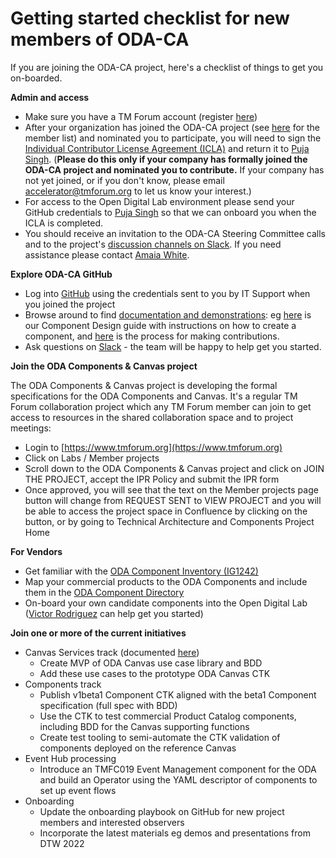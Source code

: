 # Getting started checklist for new members of ODA-CA

If you are joining the ODA-CA project, here's a checklist of things to get you on-boarded.

**Admin and access**

* Make sure you have a TM Forum account (register [here](https://myaccount.tmforum.org/register))
* After your organization has joined the ODA-CA project (see [here](./Playbook.md) for the member list) and nominated you to participate, you will need to sign the [Individual Contributor License Agreement (ICLA)](https://info.tmforum.org/tmfcodes-individual-contributor-license-agreement.html) and return it to [Puja Singh](mailto:psingh@tmforum.org). (**Please do this only if your company has formally joined the ODA-CA project and nominated you to contribute.** If your company has not yet joined, or if you don't know, please email [accelerator@tmforum.org](mailto:accelerator@tmforum.org) to let us know your interest.)
* For access to the Open Digital Lab environment please send your GitHub credentials to [Puja Singh](mailto:psingh@tmforum.org) so that we can onboard you when the ICLA is completed.
* You should receive an invitation to the ODA-CA Steering Committee calls and to the project's [discussion channels on Slack](https://app.slack.com/client/T01C5A3NAU9/C01CGGDDLCQ). If you need assistance please contact [Amaia White](mailto:awhite@tmforum.org).

**Explore ODA-CA GitHub**

* Log into [GitHub](https://github.com/tmforum-oda) using the credentials sent to you by IT Support when you joined the project
* Browse around to find [documentation and demonstrations](https://tmforum-oda.github.io/oda-ca-docs/): eg [here](ODAComponentDesignGuidelines.md) is our Component Design guide with instructions on how to create a component, and [here](ContributionsGuide.md) is the process for making contributions.
* Ask questions on [Slack](https://app.slack.com/client/T01C5A3NAU9/C01CGGDDLCQ) - the team will be happy to help get you started.

**Join the ODA Components & Canvas project**
 
The ODA Components & Canvas project is developing the formal specifications for the ODA Components and Canvas.  It's a regular TM Forum collaboration project which any TM Forum member can join to get access to resources in the shared collaboration space and to project meetings: 

* Login to [https://www.tmforum.org](https://www.tmforum.org)
* Click on Labs / Member projects 
* Scroll down to the ODA Components & Canvas project and click on JOIN THE PROJECT, accept the IPR Policy and submit the IPR form
* Once approved, you will see that the text on the Member projects page button will change from REQUEST SENT to VIEW PROJECT and you will be able to access the project space in Confluence by clicking on the button, or by going to Technical Architecture and Components Project Home

**For Vendors**

* Get familiar with the [ODA Component Inventory (IG1242)](https://www.tmforum.org/resources/?s=ig1242&post_type=product&tmf_filter_release_status=status-production)
* Map your commercial products to the ODA Components and include them in the [ODA Component Directory](https://oda-directory.labs.tmforum.org/)
* On-board your own candidate components into the Open Digital Lab ([Victor Rodriguez](mailto:vrodriguez@tmforum.org) can help get you started)

**Join one or more of the current initiatives**

* Canvas Services track (documented [here](https://github.com/tmforum-oda/oda-canvas-ctk/tree/canvasUseCasesandBDD))
  * Create MVP of ODA Canvas use case library and BDD
  * Add these use cases to the prototype ODA Canvas CTK
* Components track
  * Publish v1beta1 Component CTK aligned with the beta1 Component specification (full spec with BDD)
  * Use the CTK to test commercial Product Catalog components, including BDD for the Canvas supporting functions
  * Create test tooling to semi-automate the CTK validation of components deployed on the reference Canvas
* Event Hub processing
  * Introduce an TMFC019 Event Management component for the ODA and build an Operator using the YAML descriptor of components to set up event flows
* Onboarding
  * Update the onboarding playbook on GitHub for new project members and interested observers
  * Incorporate the latest materials eg demos and presentations from DTW 2022
